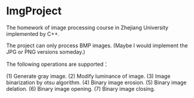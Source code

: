 # ImgProject

The homework of image processing course in Zhejiang University implemented by C++.

The project can only process BMP images. (Maybe I would implement the JPG or PNG versions someday.)

The following operations are supported：

(1) Generate gray image.
(2) Modify luminance of image.
(3) Image binarization by otsu algorithm.
(4) Binary image erosion.
(5) Binary image delation.
(6) Binary image opening.
(7) Binary image closing.

